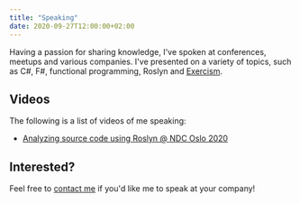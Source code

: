 ```yaml
---
title: "Speaking"
date: 2020-09-27T12:00:00+02:00
---
```


Having a passion for sharing knowledge, I've spoken at conferences, meetups and various companies. I've presented on a variety of topics, such as C#, F#, functional programming, Roslyn and [Exercism](https://exercism.io).

## Videos

The following is a list of videos of me speaking:

- [Analyzing source code using Roslyn @ NDC Oslo 2020](https://www.youtube.com/watch?v=w9T8pSVcX3Q&ab_channel=NDCConferences)

## Interested?

Feel free to [contact me](/about#work) if you'd like me to speak at your company!
